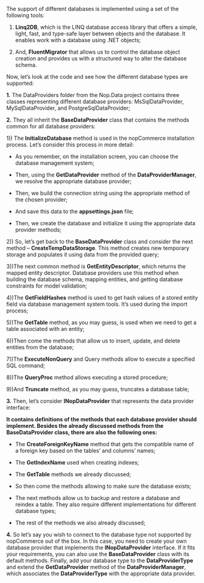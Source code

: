The support of different databases is implemented using a set of the following tools:

1. **Linq2DB**, which is the LINQ database access library that offers a simple, light, fast, and type-safe layer between objects and the database. It enables work with a database using .NET objects;

2. And, **FluentMigrator** that allows us to control the database object creation and provides us with a structured way to alter the database schema.

Now, let’s look at the code and see how the different database types are supported:

**1.** The DataProviders folder from the Nop.Data project contains three classes representing different database providers: MsSqlDataProvider, MySqlDataProvider, and PostgreSqlDataProvider;

**2.** They all inherit the **BaseDataProvider** class that contains the methods common for all database providers:

1)) The **InitializeDatabase** method is used in the nopCommerce installation process. Let’s consider this process in more detail:

  - As you remember, on the installation screen, you can choose the database management system;

  - Then, using the **GetDataProvider** method of the **DataProviderManager**, we resolve the appropriate database provider;

  - Then, we build the connection string using the appropriate method of the chosen provider;

  - And save this data to the **appsettings.json** file;

  - Then, we create the database and initialize it using the appropriate data provider methods;

2)) So, let’s get back to the **BaseDataProvider** class and consider the next method – **CreateTempDataStorage**. This method creates new temporary storage and populates it using data from the provided query;

3))The next common method is **GetEntityDescriptor**, which returns the mapped entity descriptor. Database providers use this method when building the database schema, mapping entities, and getting database constraints for model validation;

4))The **GetFieldHashes** method is used to get hash values of a stored entity field via database management system tools. It’s used during the import process;

5))The **GetTable** method, as you may guess, is used when we need to get a table associated with an entity;

6))Then come the methods that allow us to insert, update, and delete entities from the database;

7))The **ExecuteNonQuery** and Query methods allow to execute a specified SQL command;

8))The **QueryProc** method allows executing a stored procedure; 

9))And **Truncate** method, as you may guess, truncates a database table;

**3.** Then, let’s consider **INopDataProvider** that represents the data provider interface:

**It contains definitions of the methods that each database provider should implement. Besides the already discussed methods from the BaseDataProvider class, there are also the following ones:**

- The **CreateForeignKeyName** method that gets the compatible name of a foreign key based on the tables’ and columns’ names;

- The **GetIndexName** used when creating indexes;

- The **GetTable** methods we already discussed;

- So then come the methods allowing to make sure the database exists;

- The next methods allow us to backup and restore a database and reindex a table. They also require different implementations for different database types;

- The rest of the methods we also already discussed;

**4.** So let’s say you wish to connect to the database type not supported by nopCommerce out of the box. In this case, you need to create your own database provider that implements the **INopDataProvider** interface. If it fits your requirements, you can also use the **BaseDataProvider** class with its default methods. Finally, add your database type to the **DataProviderType** and extend the **GetDataProvider** method of the **DataProviderManager**, which associates the **DataProviderType** with the appropriate data provider.
